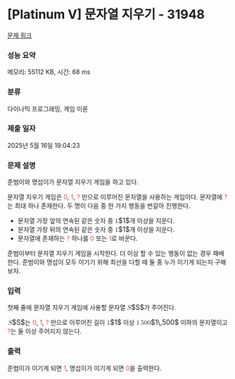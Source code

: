 # [Platinum V] 문자열 지우기 - 31948 

[문제 링크](https://www.acmicpc.net/problem/31948) 

### 성능 요약

메모리: 55112 KB, 시간: 68 ms

### 분류

다이나믹 프로그래밍, 게임 이론

### 제출 일자

2025년 5월 16일 19:04:23

### 문제 설명

<p>준범이와 명섭이가 문자열 지우기 게임을 하고 있다.</p>

<p>문자열 지우기 게임은 <span style="color:#e74c3c;">0</span>, <span style="color:#e74c3c;">1</span>, <span style="color:#e74c3c;">? </span>만으로 이루어진 문자열을 사용하는 게임이다. 문자열에 <span style="color:#e74c3c;">?</span>는 최대 하나 존재한다. 두 명이 다음 중 한 가지 행동을 번갈아 진행한다.</p>

<ul>
	<li>문자열 가장 앞의 연속된 같은 숫자 중 <mjx-container class="MathJax" jax="CHTML" style="font-size: 109%; position: relative;"><mjx-math class="MJX-TEX" aria-hidden="true"><mjx-mn class="mjx-n"><mjx-c class="mjx-c31"></mjx-c></mjx-mn></mjx-math><mjx-assistive-mml unselectable="on" display="inline"><math xmlns="http://www.w3.org/1998/Math/MathML"><mn>1</mn></math></mjx-assistive-mml><span aria-hidden="true" class="no-mathjax mjx-copytext">$1$</span></mjx-container>개 이상을 지운다.</li>
	<li>문자열 가장 뒤의 연속된 같은 숫자 중 <mjx-container class="MathJax" jax="CHTML" style="font-size: 109%; position: relative;"><mjx-math class="MJX-TEX" aria-hidden="true"><mjx-mn class="mjx-n"><mjx-c class="mjx-c31"></mjx-c></mjx-mn></mjx-math><mjx-assistive-mml unselectable="on" display="inline"><math xmlns="http://www.w3.org/1998/Math/MathML"><mn>1</mn></math></mjx-assistive-mml><span aria-hidden="true" class="no-mathjax mjx-copytext">$1$</span></mjx-container>개 이상을 지운다.</li>
	<li>문자열에 존재하는 <span style="color:#e74c3c;">?</span> 하나를 <span style="color:#e74c3c;">0</span> 또는 <span style="color:#e74c3c;">1</span>로 바꾼다.</li>
</ul>

<p>준범이부터 문자열 지우기 게임을 시작한다. 더 이상 할 수 있는 행동이 없는 경우 패배한다. 준범이와 명섭이 모두 이기기 위해 최선을 다할 때 둘 중 누가 이기게 되는지 구해보자.</p>

### 입력 

 <p>첫째 줄에 문자열 지우기 게임에 사용할 문자열 <mjx-container class="MathJax" jax="CHTML" style="font-size: 109%; position: relative;"><mjx-math class="MJX-TEX" aria-hidden="true"><mjx-mi class="mjx-i"><mjx-c class="mjx-c1D446 TEX-I"></mjx-c></mjx-mi></mjx-math><mjx-assistive-mml unselectable="on" display="inline"><math xmlns="http://www.w3.org/1998/Math/MathML"><mi>S</mi></math></mjx-assistive-mml><span aria-hidden="true" class="no-mathjax mjx-copytext">$S$</span></mjx-container>가 주어진다.</p>

<p><mjx-container class="MathJax" jax="CHTML" style="font-size: 109%; position: relative;"> <mjx-math class="MJX-TEX" aria-hidden="true"><mjx-mi class="mjx-i"><mjx-c class="mjx-c1D446 TEX-I"></mjx-c></mjx-mi></mjx-math><mjx-assistive-mml unselectable="on" display="inline"><math xmlns="http://www.w3.org/1998/Math/MathML"><mi>S</mi></math></mjx-assistive-mml><span aria-hidden="true" class="no-mathjax mjx-copytext">$S$</span></mjx-container>는 <span style="color:#e74c3c;">0</span>, <span style="color:#e74c3c;">1</span>, <span style="color:#e74c3c;">?</span> 만으로 이루어진 길이 <mjx-container class="MathJax" jax="CHTML" style="font-size: 109%; position: relative;"><mjx-math class="MJX-TEX" aria-hidden="true"><mjx-mn class="mjx-n"><mjx-c class="mjx-c31"></mjx-c></mjx-mn></mjx-math><mjx-assistive-mml unselectable="on" display="inline"><math xmlns="http://www.w3.org/1998/Math/MathML"><mn>1</mn></math></mjx-assistive-mml><span aria-hidden="true" class="no-mathjax mjx-copytext">$1$</span></mjx-container> 이상 <mjx-container class="MathJax" jax="CHTML" style="font-size: 109%; position: relative;"><mjx-math class="MJX-TEX" aria-hidden="true"><mjx-mn class="mjx-n"><mjx-c class="mjx-c31"></mjx-c></mjx-mn><mjx-mstyle><mjx-mspace style="width: 0.167em;"></mjx-mspace></mjx-mstyle><mjx-mn class="mjx-n"><mjx-c class="mjx-c35"></mjx-c><mjx-c class="mjx-c30"></mjx-c><mjx-c class="mjx-c30"></mjx-c></mjx-mn></mjx-math><mjx-assistive-mml unselectable="on" display="inline"><math xmlns="http://www.w3.org/1998/Math/MathML"><mn>1</mn><mstyle scriptlevel="0"><mspace width="0.167em"></mspace></mstyle><mn>500</mn></math></mjx-assistive-mml><span aria-hidden="true" class="no-mathjax mjx-copytext">$1\,500$</span></mjx-container> 이하의 문자열이고 <span style="color:#e74c3c;">?</span>는 둘 이상 주어지지 않는다.</p>

### 출력 

 <p>준범이가 이기게 되면 <span style="color:#e74c3c;">1</span>, 명섭이가 이기게 되면 <span style="color:#e74c3c;">0</span>을 출력한다.</p>

